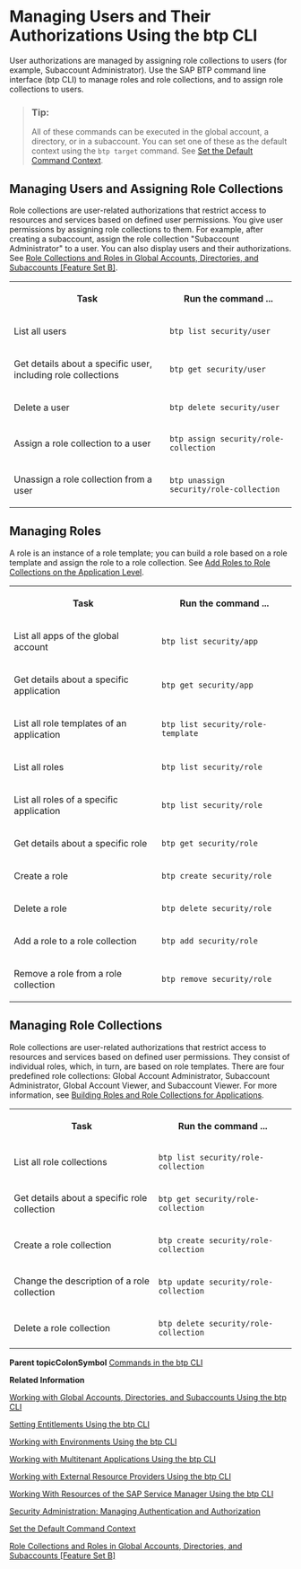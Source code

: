 <!-- loio94bb5935d4b64cff945c181fffa85282 -->

# Managing Users and Their Authorizations Using the btp CLI

User authorizations are managed by assigning role collections to users \(for example, Subaccount Administrator\). Use the SAP BTP command line interface \(btp CLI\) to manage roles and role collections, and to assign role collections to users.

> ### Tip:  
> All of these commands can be executed in the global account, a directory, or in a subaccount. You can set one of these as the default context using the `btp target` command. See [Set the Default Command Context](Set_the_Default_Command_Context_720645a.md).



<a name="loio94bb5935d4b64cff945c181fffa85282__section_l1j_mgj_rhb"/>

## Managing Users and Assigning Role Collections

Role collections are user-related authorizations that restrict access to resources and services based on defined user permissions. You give user permissions by assigning role collections to them. For example, after creating a subaccount, assign the role collection "Subaccount Administrator" to a user. You can also display users and their authorizations. See [Role Collections and Roles in Global Accounts, Directories, and Subaccounts \[Feature Set B\]](Role_Collections_and_Roles_in_Global_Accounts,_Directories,_and_Subaccounts_Feature_Set_B_0039cf0.md).


<table>
<tr>
<th>

Task



</th>
<th>

Run the command ...



</th>
</tr>
<tr>
<td>

List all users



</td>
<td>

`btp list security/user`



</td>
</tr>
<tr>
<td>

Get details about a specific user, including role collections



</td>
<td>

`btp get security/user` 



</td>
</tr>
<tr>
<td>

Delete a user



</td>
<td>

`btp delete security/user`



</td>
</tr>
<tr>
<td>

Assign a role collection to a user



</td>
<td>

 `btp assign security/role-collection` 



</td>
</tr>
<tr>
<td>

Unassign a role collection from a user



</td>
<td>

`btp unassign security/role-collection`



</td>
</tr>
</table>



<a name="loio94bb5935d4b64cff945c181fffa85282__section_vmj_cjj_rhb"/>

## Managing Roles

A role is an instance of a role template; you can build a role based on a role template and assign the role to a role collection. See [Add Roles to Role Collections on the Application Level](Add_Roles_to_Role_Collections_on_the_Application_Level_7596a0b.md).


<table>
<tr>
<th>

Task



</th>
<th>

Run the command ...



</th>
</tr>
<tr>
<td>

List all apps of the global account



</td>
<td>

`btp list security/app`



</td>
</tr>
<tr>
<td>

Get details about a specific application



</td>
<td>

`btp get security/app`



</td>
</tr>
<tr>
<td>

List all role templates of an application



</td>
<td>

`btp list security/role-template`



</td>
</tr>
<tr>
<td>

List all roles



</td>
<td>

`btp list security/role`



</td>
</tr>
<tr>
<td>

List all roles of a specific application



</td>
<td>

`btp list security/role`



</td>
</tr>
<tr>
<td>

Get details about a specific role



</td>
<td>

`btp get security/role`



</td>
</tr>
<tr>
<td>

Create a role



</td>
<td>

`btp create security/role`



</td>
</tr>
<tr>
<td>

Delete a role



</td>
<td>

`btp delete security/role`



</td>
</tr>
<tr>
<td>

Add a role to a role collection



</td>
<td>

`btp add security/role`



</td>
</tr>
<tr>
<td>

Remove a role from a role collection



</td>
<td>

`btp remove security/role`



</td>
</tr>
</table>



<a name="loio94bb5935d4b64cff945c181fffa85282__section_cfh_h1c_rhb"/>

## Managing Role Collections

Role collections are user-related authorizations that restrict access to resources and services based on defined user permissions. They consist of individual roles, which, in turn, are based on role templates. There are four predefined role collections: Global Account Administrator, Subaccount Administrator, Global Account Viewer, and Subaccount Viewer. For more information, see [Building Roles and Role Collections for Applications](Building_Roles_and_Role_Collections_for_Applications_eaa6a26.md).


<table>
<tr>
<th>

Task



</th>
<th>

Run the command ...



</th>
</tr>
<tr>
<td>

List all role collections



</td>
<td>

`btp list security/role-collection`



</td>
</tr>
<tr>
<td>

Get details about a specific role collection



</td>
<td>

`btp get security/role-collection`



</td>
</tr>
<tr>
<td>

Create a role collection



</td>
<td>

`btp create security/role-collection`



</td>
</tr>
<tr>
<td>

Change the description of a role collection



</td>
<td>

`btp update security/role-collection`



</td>
</tr>
<tr>
<td>

Delete a role collection



</td>
<td>

`btp delete security/role-collection`



</td>
</tr>
</table>

**Parent topicColonSymbol** [Commands in the btp CLI](Commands_in_the_btp_CLI_a03a555.md "A list of all tasks and respective commands that are available in the SAP BTP command line interface (btp CLI).")

**Related Information**  


[Working with Global Accounts, Directories, and Subaccounts Using the btp CLI](Working_with_Global_Accounts,_Directories,_and_Subaccounts_Using_the_btp_CLI_85a683e.md "Use the SAP BTP command line interface (btp CLI) to manage operations with global accounts, directories, and subaccounts.")

[Setting Entitlements Using the btp CLI](Setting_Entitlements_Using_the_btp_CLI_5af849c.md "Use the SAP BTP command line interface (btp CLI) to set entitlements to define the functionality or permissions available for users of global accounts, directories, and subaccounts.")

[Working with Environments Using the btp CLI](Working_with_Environments_Using_the_btp_CLI_48db155.md "Use the SAP BTP command line interface (btp CLI) to manage runtime environment instances in a subaccount. For example, enable the Cloud Foundry environment by creating a Cloud Foundry org (environment instance).")

[Working with Multitenant Applications Using the btp CLI](Working_with_Multitenant_Applications_Using_the_btp_CLI_c1b0fcc.md "Use the SAP BTP command line interface (btp CLI) to manage the multitenant applications to which a subaccount is entitled to subscribe.")

[Working with External Resource Providers Using the btp CLI](Working_with_External_Resource_Providers_Using_the_btp_CLI_48d7688.md "Use the SAP BTP command line interface (btp CLI) to get details, or to create or delete resource provider instances in a global account.")

[Working With Resources of the SAP Service Manager Using the btp CLI](Working_With_Resources_of_the_SAP_Service_Manager_Using_the_btp_CLI_fe6a53b.md "Use the SAP BTP command line interface to perform various operations related to your platforms, attached service brokers, service instances, and service bindings.")

[Security Administration: Managing Authentication and Authorization](Security_Administration_Managing_Authentication_and_Authorization_1ff47b2.md "This section describes the tasks of administrators in the Cloud Foundry environment of SAP BTP. Administrators ensure user authentication and assign authorization information to users and user groups.")

[Set the Default Command Context](Set_the_Default_Command_Context_720645a.md "Change the default context for all command calls to the global account, a directory, or a subaccount by using the btp target command.")

[Role Collections and Roles in Global Accounts, Directories, and Subaccounts \[Feature Set B\]](Role_Collections_and_Roles_in_Global_Accounts,_Directories,_and_Subaccounts_Feature_Set_B_0039cf0.md "In the cloud management tools feature set B, SAP BTP provides a set of role collections to set up administrator access to your global account and subaccounts.")


